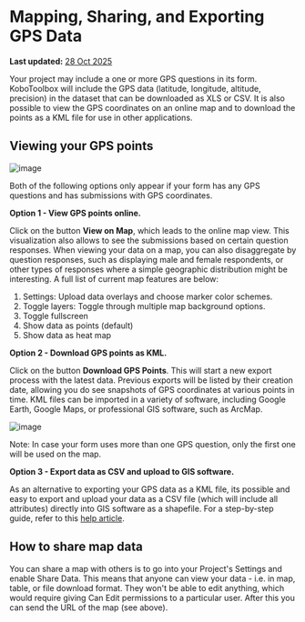 # Mapping, Sharing, and Exporting GPS Data
**Last updated:** <a href="https://github.com/kobotoolbox/docs/blob/01270a828ec846731411368326ba58114adda98e/source/export_gps.md" class="reference">28 Oct 2025</a>


Your project may include a one or more GPS questions in its form. KoboToolbox
will include the GPS data (latitude, longitude, altitude, precision) in the
dataset that can be downloaded as XLS or CSV. It is also possible to view the
GPS coordinates on an online map and to download the points as a KML file for
use in other applications.

## Viewing your GPS points

![image](/images/export_gps/view_gps.jpg)

Both of the following options only appear if your form has any GPS questions and
has submissions with GPS coordinates.

**Option 1 - View GPS points online.**

Click on the button **View on Map**, which leads to the online map view. This
visualization also allows to see the submissions based on certain question
responses. When viewing your data on a map, you can also disaggregate by
question responses, such as displaying male and female respondents, or other
types of responses where a simple geographic distribution might be interesting.
A full list of current map features are below:

1. Settings: Upload data overlays and choose marker color schemes.
2. Toggle layers: Toggle through multiple map background options.
3. Toggle fullscreen
4. Show data as points (default)
5. Show data as heat map

**Option 2 - Download GPS points as KML.**

Click on the button **Download GPS Points**. This will start a new export
process with the latest data. Previous exports will be listed by their creation
date, allowing you do see snapshots of GPS coordinates at various points in
time. KML files can be imported in a variety of software, including Google
Earth, Google Maps, or professional GIS software, such as ArcMap.

![image](/images/export_gps/kml_exports.jpg)

Note: In case your form uses more than one GPS question, only the first one will
be used on the map.

**Option 3 - Export data as CSV and upload to GIS software.**

As an alternative to exporting your GPS data as a KML file, its possible and
easy to export and upload your data as a CSV file (which will include all
attributes) directly into GIS software as a shapefile. For a step-by-step guide,
refer to this [help article](upload_to_gis.md).

## How to share map data

You can share a map with others is to go into your Project's Settings and enable
Share Data. This means that anyone can view your data - i.e. in map, table, or
file download format. They won't be able to edit anything, which would require
giving Can Edit permissions to a particular user. After this you can send the
URL of the map (see above).
